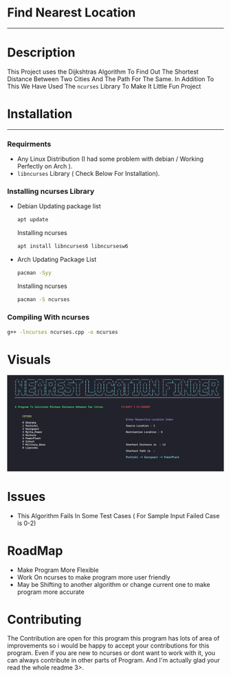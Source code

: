 # Find Nearest Location 
---
# Description
This Project uses the Dijkshtras Algorithm To Find Out The Shortest Distance Between Two Cities And The Path For The Same. 
In Addition To This We Have Used The  `ncurses` Library To Make It Little Fun Project

# Installation 
---
### Requirments 
 - Any Linux Distribution (I had some problem with debian / Working Perfectly on Arch ).
 - `libncurses` Library ( Check Below For Installation).

### Installing ncurses Library 
 - Debian 
   Updating package list
   ```sh
   apt update
   ```
   Installing ncurses
   ```sh
   apt install libncurses6 libncursesw6
   ```
- Arch 
    Updating Package List
    ```sh
    pacman -Syy
    ```
    Installing ncurses
    ```sh
    pacman -S ncurses
    ```
### Compiling With ncurses
```sh
g++ -lncurses ncurses.cpp -o ncurses
```

# Visuals
![output](output.png)

# Issues
 - This Algorithm Fails In Some Test Cases ( For Sample Input Failed Case is 0-2)
 
# RoadMap
 - Make Program More Flexible 
 - Work On ncurses to make program more user friendly
 - May be Shifting to another algorithm or change current one to make program more accurate

# Contributing 
 The Contribution are open for this program this program has lots of area of improvements so i would be happy to accept your contributions for this program.
 Even if you are new to ncurses or dont want to work with it, you can always contribute in other parts of Program.
 And I'm actually glad your read the whole readme 3>.


